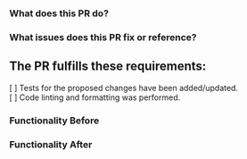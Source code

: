 ### What does this PR do?

<Summary>

### What issues does this PR fix or reference?

<Insert GitHub Issue Link>

## The PR fulfills these requirements:

[ ] Tests for the proposed changes have been added/updated.  
[ ] Code linting and formatting was performed.

### Functionality Before

<Summary>

### Functionality After

<Summary>
